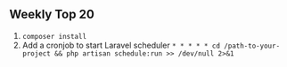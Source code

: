 ## Weekly Top 20

1. `composer install`
2. Add a cronjob to start Laravel scheduler `* * * * * cd /path-to-your-project && php artisan schedule:run >> /dev/null 2>&1`
